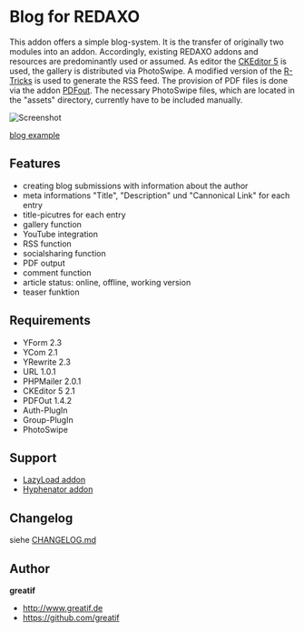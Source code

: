 # Blog for REDAXO
This addon offers a simple blog-system.
It is the transfer of originally two modules into an addon.
Accordingly, existing REDAXO addons and resources are predominantly used or assumed.
As editor the [CKEditor 5](https://github.com/FriendsOfREDAXO/cke5) is used, the gallery is distributed via PhotoSwipe.
A modified version of the [R-Tricks](https://friendsofredaxo.github.io/tricks/module/minibeispiel_rss-feed) is used to generate the RSS feed.
The provision of PDF files is done via the addon [PDFout](https://github.com/FriendsOfREDAXO/pdfout).
The necessary PhotoSwipe files, which are located in the "assets" directory, currently have to be included manually.

![Screenshot](https://raw.githubusercontent.com/greatif/blog/image_01.png)

[blog example](https://greatif.de/blog/)

## Features

- creating blog submissions with information about the author
- meta informations "Title", "Description" und "Cannonical Link" for each entry
- title-picutres for each entry
- gallery function
- YouTube integration
- RSS function
- socialsharing function
- PDF output
- comment function
- article status: online, offline, working version
- teaser funktion

## Requirements

- YForm 2.3
- YCom 2.1
- YRewrite 2.3
- URL 1.0.1
- PHPMailer 2.0.1
- CKEditor 5 2.1
- PDFOut 1.4.2
- Auth-PlugIn
- Group-PlugIn
- PhotoSwipe

## Support
- [LazyLoad addon](https://github.com/eaCe/lazyload)
- [Hyphenator addon](https://github.com/FriendsOfREDAXO/hyphenator)

## Changelog

siehe [CHANGELOG.md](https://github.com/greatif/blog/blob/master/CHANGELOG.md)

## Author

**greatif**

* http://www.greatif.de
* https://github.com/greatif